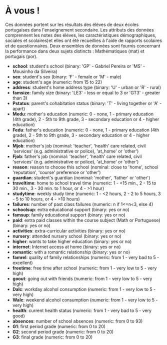 # À vous !

Ces données portent sur les résultats des élèves de deux écoles portugaises dans l'enseignement secondaire. Les attributs des données comprennent les notes des élèves, les caractéristiques démographiques, sociales et scolaires)et elles ont été recueillies à l'aide de rapports scolaires et de questionnaires. Deux ensembles de données sont fournis concernant la performance dans deux sujets distincts : Mathématiques (mat) et portugais (por). 

- **school**: student's school (binary: 'GP' - Gabriel Pereira or 'MS' - Mousinho da Silveira)
- **sex**: student's sex (binary: 'F' - female or 'M' - male)
- **age**: student's age (numeric: from 15 to 22)
- **address**: student's home address type (binary: 'U' - urban or 'R' - rural)
- **famsize**: family size (binary: 'LE3' - less or equal to 3 or 'GT3' - greater than 3)
- **Pstatus**: parent's cohabitation status (binary: 'T' - living together or 'A' - apart)
- **Medu**: mother's education (numeric: 0 - none, 1 - primary education (4th grade), 2 - 5th to 9th grade, 3 - secondary education or 4 - higher education)
- **Fedu**: father's education (numeric: 0 - none, 1 - primary education (4th grade), 2 - 5th to 9th grade, 3 - secondary education or 4 - higher education)
- **Mjob**: mother's job (nominal: 'teacher', 'health' care related, civil 'services' (e.g. administrative or police), 'at_home' or 'other')
- **Fjob**: father's job (nominal: 'teacher', 'health' care related, civil 'services' (e.g. administrative or police), 'at_home' or 'other')
- **reason**: reason to choose this school (nominal: close to 'home', school 'reputation', 'course' preference or 'other')
- **guardian**: student's guardian (nominal: 'mother', 'father' or 'other')
- **traveltime**: home to school travel time (numeric: 1 - <15 min., 2 - 15 to 30 min., 3 - 30 min. to 1 hour, or 4 - >1 hour)
- **studytime**: weekly study time (numeric: 1 - <2 hours, 2 - 2 to 5 hours, 3 - 5 to 10 hours, or 4 - >10 hours)
- **failures**: number of past class failures (numeric: n if 1<=n<3, else 4)
- **schoolsup**: extra educational support (binary: yes or no)
- **famsup**: family educational support (binary: yes or no)
- **paid**: extra paid classes within the course subject (Math or Portuguese) (binary: yes or no)
- **activities**: extra-curricular activities (binary: yes or no)
- **nursery**: attended nursery school (binary: yes or no)
- **higher**: wants to take higher education (binary: yes or no)
- **internet**: Internet access at home (binary: yes or no)
- **romantic**: with a romantic relationship (binary: yes or no)
- **famrel**: quality of family relationships (numeric: from 1 - very bad to 5 - excellent)
- **freetime**: free time after school (numeric: from 1 - very low to 5 - very high)
- **goout**: going out with friends (numeric: from 1 - very low to 5 - very high)
- **Dalc**: workday alcohol consumption (numeric: from 1 - very low to 5 - very high)
- **Walc**: weekend alcohol consumption (numeric: from 1 - very low to 5 - very high)
- **health**: current health status (numeric: from 1 - very bad to 5 - very good)
- **absences**: number of school absences (numeric: from 0 to 93)
- **G1**: first period grade (numeric: from 0 to 20)
- **G2**: second period grade (numeric: from 0 to 20)
- **G3**: final grade (numeric: from 0 to 20)